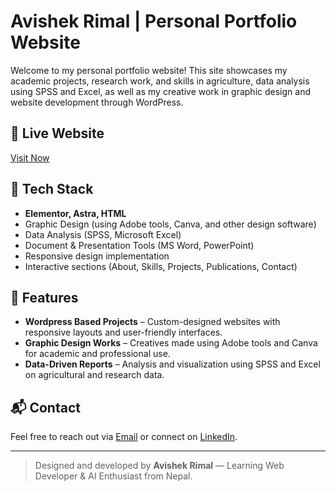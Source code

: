 # Avishek Rimal | Personal Portfolio Website

Welcome to my personal portfolio website! This site showcases my academic projects, research work, and skills in agriculture, data analysis using SPSS and Excel, as well as my creative work in graphic design and website development through WordPress.

## 🔗 Live Website
[Visit Now](https://rimalavishek.com.np)

## 🚀 Tech Stack
- **Elementor, Astra, HTML**
- Graphic Design (using Adobe tools, Canva, and other design software)
- Data Analysis (SPSS, Microsoft Excel)
- Document & Presentation Tools (MS Word, PowerPoint)
- Responsive design implementation
- Interactive sections (About, Skills, Projects, Publications, Contact)

## 📌 Features
- **Wordpress Based Projects** – Custom-designed websites with responsive layouts and user-friendly interfaces.
- **Graphic Design Works** – Creatives made using Adobe tools and Canva for academic and professional use.
- **Data-Driven Reports** – Analysis and visualization using SPSS and Excel on agricultural and research data.

## 📬 Contact
Feel free to reach out via [Email](mailto:rimalavishek180@gmail.com) or connect on [LinkedIn](https://www.linkedin.com/in/avishek-rimal/).

---

> Designed and developed by **Avishek Rimal** — Learning Web Developer & AI Enthusiast from Nepal.
